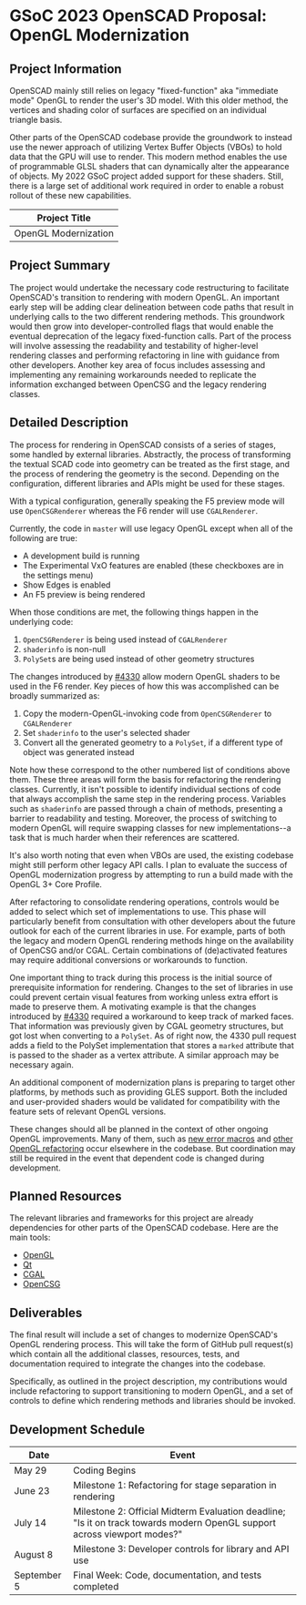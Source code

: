 # GSoC 2023 OpenSCAD Proposal: OpenGL Modernization

## Project Information

OpenSCAD mainly still relies on legacy "fixed-function" aka "immediate mode" OpenGL to render the user's 3D model. With this older method, the vertices and shading color of surfaces are specified on an individual triangle basis.

Other parts of the OpenSCAD codebase provide the groundwork to instead use the newer approach of utilizing Vertex Buffer Objects (VBOs) to hold data that the GPU will use to render. This modern method enables the use of programmable GLSL shaders that can dynamically alter the appearance of objects. My 2022 GSoC project added support for these shaders. Still, there is a large set of additional work required in order to enable a robust rollout of these new capabilities.

| Project Title |
| --- |
| OpenGL Modernization |

## Project Summary

The project would undertake the necessary code restructuring to facilitate OpenSCAD's transition to rendering with modern OpenGL. An important early step will be adding clear delineation between code paths that result in underlying calls to the two different rendering methods. This groundwork would then grow into developer-controlled flags that would enable the eventual deprecation of the legacy fixed-function calls. Part of the process will involve assessing the readability and testability of higher-level rendering classes and performing refactoring in line with guidance from other developers. Another key area of focus includes assessing and implementing any remaining workarounds needed to replicate the information exchanged between OpenCSG and the legacy rendering classes.

## Detailed Description

The process for rendering in OpenSCAD consists of a series of stages, some handled by external libraries. Abstractly, the process of transforming the textual SCAD code into geometry can be treated as the first stage, and the process of rendering the geometry is the second. Depending on the configuration, different libraries and APIs might be used for these stages.

With a typical configuration, generally speaking the F5 preview mode will use `OpenCSGRenderer` whereas the F6 render will use `CGALRenderer`.

Currently, the code in `master` will use legacy OpenGL except when all of the following are true:

* A development build is running
* The Experimental VxO features are enabled (these checkboxes are in the settings menu)
* Show Edges is enabled
* An F5 preview is being rendered

When those conditions are met, the following things happen in the underlying code:

1. `OpenCSGRenderer` is being used instead of `CGALRenderer`
2. `shaderinfo` is non-null
3. `PolySet`s are being used instead of other geometry structures

The changes introduced by [#4330](https://github.com/openscad/openscad/pull/4330/) allow modern OpenGL shaders to be used in the F6 render. Key pieces of how this was accomplished can be broadly summarized as:

1. Copy the modern-OpenGL-invoking code from `OpenCSGRenderer` to `CGALRenderer`
2. Set `shaderinfo` to the user's selected shader
3. Convert all the generated geometry to a `PolySet`, if a different type of object was generated instead

Note how these correspond to the other numbered list of conditions above them. These three areas will form the basis for refactoring the rendering classes. Currently, it isn't possible to identify individual sections of code that always accomplish the same step in the rendering process. Variables such as `shaderinfo` are passed through a chain of methods, presenting a barrier to readability and testing. Moreover, the process of switching to modern OpenGL will require swapping classes for new implementations--a task that is much harder when their references are scattered.

It's also worth noting that even when VBOs are used, the existing codebase might still perform other legacy API calls. I plan to evaluate the success of OpenGL modernization progress by attempting to run a build made with the OpenGL 3+ Core Profile.

After refactoring to consolidate rendering operations, controls would be added to select which set of implementations to use. This phase will particularly benefit from consultation with other developers about the future outlook for each of the current libraries in use. For example, parts of both the legacy and modern OpenGL rendering methods hinge on the availability of OpenCSG and/or CGAL. Certain combinations of (de)activated features may require additional conversions or workarounds to function.

One important thing to track during this process is the initial source of prerequisite information for rendering. Changes to the set of libraries in use could prevent certain visual features from working unless extra effort is made to preserve them. A motivating example is that the changes introduced by [#4330](https://github.com/openscad/openscad/pull/4330/) required a workaround to keep track of marked faces. That information was previously given by CGAL geometry structures, but got lost when converting to a `PolySet`. As of right now, the 4330 pull request adds a field to the PolySet implementation that stores a `marked` attribute that is passed to the shader as a vertex attribute. A similar approach may be necessary again.

An additional component of modernization plans is preparing to target other platforms, by methods such as providing GLES support. Both the included and user-provided shaders would be validated for compatibility with the feature sets of relevant OpenGL versions.

These changes should all be planned in the context of other ongoing OpenGL improvements. Many of them, such as [new error macros](https://github.com/openscad/openscad/pull/4570) and [other OpenGL refactoring](https://github.com/openscad/openscad/pull/4576) occur elsewhere in the codebase. But coordination may still be required in the event that dependent code is changed during development.

## Planned Resources

The relevant libraries and frameworks for this project are already dependencies for other parts of the OpenSCAD codebase. Here are the main tools:

- [OpenGL](https://www.khronos.org/opengl/)
- [Qt](https://code.qt.io/cgit/)
- [CGAL](https://www.cgal.org/)
- [OpenCSG](https://opencsg.org/)

## Deliverables

The final result will include a set of changes to modernize OpenSCAD's OpenGL rendering process. This will take the form of GitHub pull request(s) which contain all the additional classes, resources, tests, and documentation required to integrate the changes into the codebase.

Specifically, as outlined in the project description, my contributions would include refactoring to support transitioning to modern OpenGL, and a set of controls to define which rendering methods and libraries should be invoked.

## Development Schedule

| Date | Event |
| --- | --- |
| May 29 | Coding Begins |
| June 23 | Milestone 1: Refactoring for stage separation in rendering |
| July 14 | Milestone 2: Official Midterm Evaluation deadline; "Is it on track towards modern OpenGL support across viewport modes?" |
| August 8 | Milestone 3: Developer controls for library and API use |
| September 5 | Final Week: Code, documentation, and tests completed |
